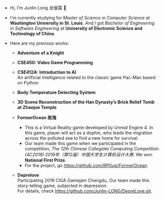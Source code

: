 - Hi, I’m Junlin Long 龙俊霖 👋 

- I'm currently studying for *Master of Science in Computer Science* at **Washington University in St. Louis**. And I got *Bachelor of Engineering in Software Engineering* at **University of Electronic Science and Technology of China**.

- Here are my previous works:
  - **Adventure of a Knight**
  - **CSE450: Video Game Programming**  
    
  - **CSE412A: Introduction to AI**  
    An artificial intelligence related to the classic game Pac-Man based on Python
  - **Body Temperature Detecting System**
  - **3D Scene Reconstruction of the Han Dynasty’s Brick Relief Tomb at Zhaojue Temple**
  - **FormerOcean 故海**  
    - This is a Virtual Reality game developed by Unreal Engine 4. In this game, player will act as a dophin, who leads the migration across the polluted sea to find a new home for survival.  
    - Our team made this game when we participated in the competition, *The 12th Chinese Collegiate Computing Competition (4C2019) 2019年（第12届）中国大学生计算机设计大赛*. We won **National First Prize**.
    - For the project, go <https://github.com/RPGup/FormerOcean>.
  - **Deprelove**  
    Participating 2019 CIGA Gamejam Chengdu, Our team made this story-telling game, subjected in depression.  
    For details, check <https://github.com/Junlin-LONG/DepreLove.git>.


<!---
Junlin-LONG/Junlin-LONG is a ✨ special ✨ repository because its `README.md` (this file) appears on your GitHub profile.
You can click the Preview link to take a look at your changes.
--->
